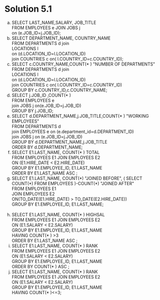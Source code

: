 # Solution 5.1
<ol type='a'>
<li>
SELECT LAST_NAME,SALARY, JOB_TITLE<br>
FROM EMPLOYEES e JOIN JOBS j <br>
on (e.JOB_ID=j.JOB_ID);<br>
</li>
<li>
SELECT DEPARTMENT_NAME, COUNTRY_NAME<br>
FROM DEPARTMENTS d join<br>
LOCATIONS l<br>
on (d.LOCATION_ID=l.LOCATION_ID)<br>
join COUNTRIES c on( l.COUNTRY_ID=c.COUNTRY_ID);<br>
</li>
<li> SELECT  c.COUNTRY_NAME,COUNT(* ) "NUMBER OF DEPARTMENTS"<br>
FROM DEPARTMENTS d join<br>
LOCATIONS l<br>
on (d.LOCATION_ID=l.LOCATION_ID)<br>
join COUNTRIES c on( l.COUNTRY_ID=c.COUNTRY_ID)<br>
GROUP BY c.COUNTRY_ID,c.COUNTRY_NAME;<br>
</li>
<li>
SELECT j.JOB_ID ,COUNT(* ) <br>
FROM EMPLOYEES e  <br>
join  JOBS j on(e.JOB_ID=j.JOB_ID)  <br>
GROUP BY j.JOB_ID;  <br>
</li>
<li>
SELECT d.DEPARTMENT_NAME,j.JOB_TITLE,COUNT(* ) "WORKING EMPLOYEES" <br>
FROM DEPARTMENTS d<br>
join EMPLOYEES e on (e.department_id=d.DEPARTMENT_ID)<br>
join JOBS j on (e.JOB_ID=j.JOB_ID)<br>
GROUP BY d.DEPARTMENT_NAME,j.JOB_TITLE<br>
ORDER BY d.DEPARTMENT_NAME;</li>
<li>
SELECT E1.LAST_NAME, COUNT(* ) TOTAL <br>
FROM EMPLOYEES E1 JOIN EMPLOYEES E2 <br>
ON (E1.HIRE_DATE < E2.HIRE_DATE) <br>
GROUP BY E1.EMPLOYEE_ID, E1.LAST_NAME <br>
ORDER BY E1.LAST_NAME ASC ; <br>
</li>
<li>
SELECT E1.LAST_NAME, COUNT(*) "JOINED BEFORE", ( SELECT COUNT(*) FROM EMPLOYEES )-COUNT(*) "JOINED AFTER" <br>
FROM EMPLOYEES E1<br>
JOIN EMPLOYEES E2<br>
ON(TO_DATE(E1.HIRE_DATE) > TO_DATE(E2.HIRE_DATE))<br>
GROUP BY E1.EMPLOYEE_ID, E1.LAST_NAME;</li><br>
<li>
SELECT E1.LAST_NAME, COUNT(* ) HIGHSAL<br>
FROM EMPLOYEES E1 JOIN EMPLOYEES E2<br>
ON (E1.SALARY < E2.SALARY)<br>
GROUP BY E1.EMPLOYEE_ID, E1.LAST_NAME<br>
HAVING COUNT(* ) >3<br>
ORDER BY E1.LAST_NAME ASC ;<br>
</li>
<li>
SELECT E1.LAST_NAME, COUNT(* ) RANK <br>
FROM EMPLOYEES E1 JOIN EMPLOYEES E2<br>
ON (E1.SALARY < E2.SALARY)<br>
GROUP BY E1.EMPLOYEE_ID, E1.LAST_NAME<br>
ORDER BY  COUNT(* ) ASC ;</li>
<li>
SELECT E1.LAST_NAME, COUNT(* ) RANK<br>
FROM EMPLOYEES E1 JOIN EMPLOYEES E2<br>
ON (E1.SALARY < E2.SALARY)<br>
GROUP BY E1.EMPLOYEE_ID, E1.LAST_NAME<br>
HAVING COUNT(* )<=3;<br>
</li>




</ol>
